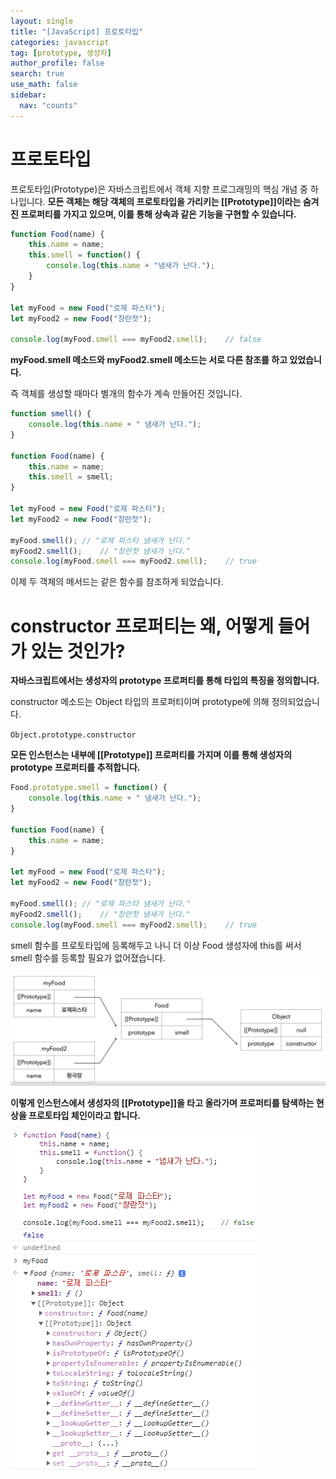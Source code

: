```yaml
---
layout: single
title: "[JavaScript] 프로토타입"
categories: javascript
tag: [prototype, 생성자]
author_profile: false
search: true
use_math: false
sidebar:
  nav: "counts"
---
```


# 프로토타입

프로토타입(Prototype)은 자바스크립트에서 객체 지향 프로그래밍의 핵심 개념 중 하나입니다. **모든 객체는 해당 객체의 프로토타입을 가리키는 [[Prototype]]이라는 숨겨진 프로퍼티를 가지고 있으며, 이를 통해 상속과 같은 기능을 구현할 수 있습니다.**

```javascript
function Food(name) {
    this.name = name;
    this.smell = function() {
        console.log(this.name + "냄새가 난다.");
    }
}

let myFood = new Food("로제 파스타");
let myFood2 = new Food("창란젓");

console.log(myFood.smell === myFood2.smell);	// false
```

**myFood.smell 메소드와 myFood2.smell 메소드는 서로 다른 참조를 하고 있었습니다.**

즉 객체를 생성할 때마다 별개의 함수가 계속 만들어진 것입니다.

```javascript
function smell() {
    console.log(this.name + " 냄새가 난다.");
}

function Food(name) {
    this.name = name;
    this.smell = smell;
}

let myFood = new Food("로제 파스타");
let myFood2 = new Food("창란젓");

myFood.smell();	// "로제 파스타 냄새가 난다."
myFood2.smell();	// "창란젓 냄새가 난다."
console.log(myFood.smell === myFood2.smell);	// true
```

이제 두 객체의 메서드는 같은 함수를 참조하게 되었습니다.



# constructor 프로퍼티는 왜, 어떻게 들어가 있는 것인가?

**자바스크립트에서는 생성자의 prototype 프로퍼티를 통해 타입의 특징을 정의합니다.**

constructor 메소드는 Object 타입의 프로퍼티이며 prototype에 의해 정의되었습니다.

`Object.prototype.constructor`

**모든 인스턴스는 내부에 [[Prototype]] 프로퍼티를 가지며 이를 통해 생성자의 prototype 프로퍼티를 추적합니다.**

```javascript
Food.prototype.smell = function() {
    console.log(this.name + " 냄새가 난다.");
}

function Food(name) {
    this.name = name;
}

let myFood = new Food("로제 파스타");
let myFood2 = new Food("창란젓");

myFood.smell();	// "로제 파스타 냄새가 난다."
myFood2.smell();	// "창란젓 냄새가 난다."
console.log(myFood.smell === myFood2.smell);	// true
```

smell 함수를 프로토타입에 등록해두고 나니 더 이상 Food 생성자에 this를 써서 smell 함수를 등록할 필요가 없어졌습니다.

![image-20230428004247371](./../images/2023-04-27-prototype/image-20230428004247371.png)

**이렇게 인스턴스에서 생성자의 [[Prototype]]을 타고 올라가며 프로퍼티를 탐색하는 현상을 프로토타입 체인이라고 합니다.**

![image-20230428005115220](./../images/2023-04-27-prototype/image-20230428005115220.png)
